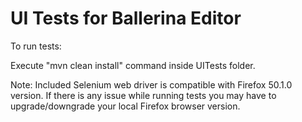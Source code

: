 UI Tests for Ballerina Editor
=============================

To run tests:

Execute "mvn clean install" command inside UITests folder.

Note: Included Selenium web driver is compatible with Firefox 50.1.0 version. If there is any issue while running tests 
you may have to upgrade/downgrade your local Firefox browser version.  